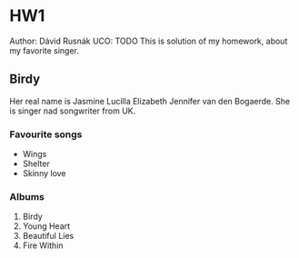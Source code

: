 # HW1
Author: Dávid Rusnák
UCO: TODO
This is solution of my homework, about my favorite singer.

## Birdy

Her real name is Jasmine Lucilla Elizabeth Jennifer van den Bogaerde. She is singer nad songwriter from UK.

### Favourite songs

- Wings
- Shelter
- Skinny love

### Albums

1. Birdy
2. Young Heart
3. Beautiful Lies
4. Fire Within
